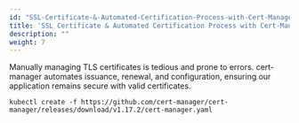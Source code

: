 ```yaml
---
id: "SSL-Certificate-&-Automated-Certification-Process-with-Cert-Manager"
title: 'SSL Certificate & Automated Certification Process with Cert-Manager'
description: ""
weight: 7
---
```


Manually managing TLS certificates is tedious and prone to errors. cert-manager automates issuance, renewal, and configuration, ensuring our application remains secure with valid certificates.

```
kubectl create -f https://github.com/cert-manager/cert-manager/releases/download/v1.17.2/cert-manager.yaml
```
